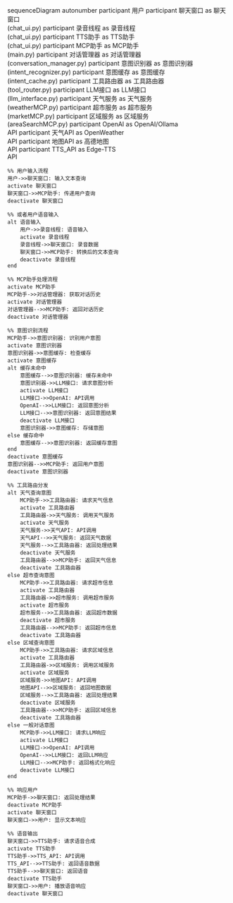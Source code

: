 sequenceDiagram
    autonumber
    participant 用户
    participant 聊天窗口 as 聊天窗口<br>(chat_ui.py)
    participant 录音线程 as 录音线程<br>(chat_ui.py)
    participant TTS助手 as TTS助手<br>(chat_ui.py)
    participant MCP助手 as MCP助手<br>(main.py)
    participant 对话管理器 as 对话管理器<br>(conversation_manager.py)
    participant 意图识别器 as 意图识别器<br>(intent_recognizer.py)
    participant 意图缓存 as 意图缓存<br>(intent_cache.py)
    participant 工具路由器 as 工具路由器<br>(tool_router.py)
    participant LLM接口 as LLM接口<br>(llm_interface.py)
    participant 天气服务 as 天气服务<br>(weatherMCP.py)
    participant 超市服务 as 超市服务<br>(marketMCP.py)
    participant 区域服务 as 区域服务<br>(areaSearchMCP.py)
    participant OpenAI as OpenAI/Ollama<br>API
    participant 天气API as OpenWeather<br>API
    participant 地图API as 高德地图<br>API
    participant TTS_API as Edge-TTS<br>API
    
    %% 用户输入流程
    用户->>聊天窗口: 输入文本查询
    activate 聊天窗口
    聊天窗口->>MCP助手: 传递用户查询
    deactivate 聊天窗口
    
    %% 或者用户语音输入
    alt 语音输入
        用户->>录音线程: 语音输入
        activate 录音线程
        录音线程->>聊天窗口: 录音数据
        聊天窗口->>MCP助手: 转换后的文本查询
        deactivate 录音线程
    end
    
    %% MCP助手处理流程
    activate MCP助手
    MCP助手->>对话管理器: 获取对话历史
    activate 对话管理器
    对话管理器-->>MCP助手: 返回对话历史
    deactivate 对话管理器
    
    %% 意图识别流程
    MCP助手->>意图识别器: 识别用户意图
    activate 意图识别器
    意图识别器->>意图缓存: 检查缓存
    activate 意图缓存
    alt 缓存未命中
        意图缓存-->>意图识别器: 缓存未命中
        意图识别器->>LLM接口: 请求意图分析
        activate LLM接口
        LLM接口->>OpenAI: API调用
        OpenAI-->>LLM接口: 返回意图分析
        LLM接口-->>意图识别器: 返回意图结果
        deactivate LLM接口
        意图识别器->>意图缓存: 存储意图
    else 缓存命中
        意图缓存-->>意图识别器: 返回缓存意图
    end
    deactivate 意图缓存
    意图识别器-->>MCP助手: 返回用户意图
    deactivate 意图识别器
    
    %% 工具路由分发
    alt 天气查询意图
        MCP助手->>工具路由器: 请求天气信息
        activate 工具路由器
        工具路由器->>天气服务: 调用天气服务
        activate 天气服务
        天气服务->>天气API: API调用
        天气API-->>天气服务: 返回天气数据
        天气服务-->>工具路由器: 返回处理结果
        deactivate 天气服务
        工具路由器-->>MCP助手: 返回天气信息
        deactivate 工具路由器
    else 超市查询意图
        MCP助手->>工具路由器: 请求超市信息
        activate 工具路由器
        工具路由器->>超市服务: 调用超市服务
        activate 超市服务
        超市服务-->>工具路由器: 返回超市数据
        deactivate 超市服务
        工具路由器-->>MCP助手: 返回超市信息
        deactivate 工具路由器
    else 区域查询意图
        MCP助手->>工具路由器: 请求区域信息
        activate 工具路由器
        工具路由器->>区域服务: 调用区域服务
        activate 区域服务
        区域服务->>地图API: API调用
        地图API-->>区域服务: 返回地图数据
        区域服务-->>工具路由器: 返回处理结果
        deactivate 区域服务
        工具路由器-->>MCP助手: 返回区域信息
        deactivate 工具路由器
    else 一般对话意图
        MCP助手->>LLM接口: 请求LLM响应
        activate LLM接口
        LLM接口->>OpenAI: API调用
        OpenAI-->>LLM接口: 返回LLM响应
        LLM接口-->>MCP助手: 返回格式化响应
        deactivate LLM接口
    end
    
    %% 响应用户
    MCP助手->>聊天窗口: 返回处理结果
    deactivate MCP助手
    activate 聊天窗口
    聊天窗口->>用户: 显示文本响应
    
    %% 语音输出
    聊天窗口->>TTS助手: 请求语音合成
    activate TTS助手
    TTS助手->>TTS_API: API调用
    TTS_API-->>TTS助手: 返回语音数据
    TTS助手-->>聊天窗口: 返回语音
    deactivate TTS助手
    聊天窗口->>用户: 播放语音响应
    deactivate 聊天窗口